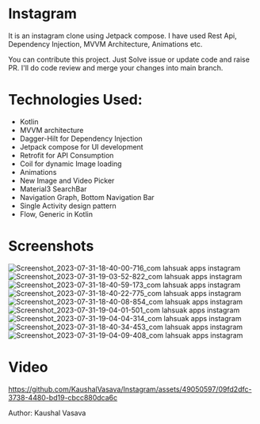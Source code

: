 # Instagram
It is an instagram clone using Jetpack compose. I have used Rest Api, Dependency Injection, MVVM Architecture, Animations etc.

You can contribute this project. Just Solve issue or update code and raise PR. I'll do code review and merge your changes into main branch.

# Technologies Used:
- Kotlin
- MVVM architecture
- Dagger-Hilt for Dependency Injection
- Jetpack compose for UI development
- Retrofit for API Consumption
- Coil for dynamic Image loading
- Animations
- New Image and Video Picker
- Material3 SearchBar
- Navigation Graph, Bottom Navigation Bar
- Single Activity design pattern
- Flow, Generic in Kotlin

# Screenshots
![Screenshot_2023-07-31-18-40-00-716_com lahsuak apps instagram](https://github.com/KaushalVasava/Instagram/assets/49050597/599b2931-ce27-4ba3-a7ab-afd04a0f21af)
![Screenshot_2023-07-31-19-03-52-822_com lahsuak apps instagram](https://github.com/KaushalVasava/Instagram/assets/49050597/1e920280-f539-4e50-a8c5-50e4eb874b21)
![Screenshot_2023-07-31-18-40-59-173_com lahsuak apps instagram](https://github.com/KaushalVasava/Instagram/assets/49050597/a472f44c-1345-4234-a684-39d3d6ea4e32)
![Screenshot_2023-07-31-18-40-22-775_com lahsuak apps instagram](https://github.com/KaushalVasava/Instagram/assets/49050597/87addb83-8d6d-4ee9-a5e6-5f2b064888f1)
![Screenshot_2023-07-31-18-40-08-854_com lahsuak apps instagram](https://github.com/KaushalVasava/Instagram/assets/49050597/a0699002-e3ad-40be-80a2-05eb7e379ae5)
![Screenshot_2023-07-31-19-04-01-501_com lahsuak apps instagram](https://github.com/KaushalVasava/Instagram/assets/49050597/3a4fb826-5bf0-48d2-b827-0ebcfc3e8648)
![Screenshot_2023-07-31-19-04-04-314_com lahsuak apps instagram](https://github.com/KaushalVasava/Instagram/assets/49050597/1cc1f8f5-c2fe-4469-9b01-f984fad76b68)
![Screenshot_2023-07-31-18-40-34-453_com lahsuak apps instagram](https://github.com/KaushalVasava/Instagram/assets/49050597/baf58bae-7d30-476f-8327-a60c64fa4bdb)
![Screenshot_2023-07-31-19-04-09-408_com lahsuak apps instagram](https://github.com/KaushalVasava/Instagram/assets/49050597/716913b2-b8a4-4cef-a9b0-4f61014d71f5)

# Video
https://github.com/KaushalVasava/Instagram/assets/49050597/09fd2dfc-3738-4480-bd19-cbcc880dca6c

Author: Kaushal Vasava



